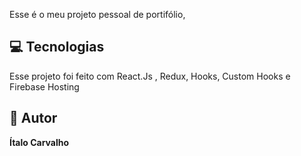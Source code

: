 Esse é o meu projeto pessoal de portifólio, 
<br>

## 💻 Tecnologias

Esse projeto foi feito com React.Js , Redux, Hooks, Custom Hooks e Firebase Hosting

## 👤 Autor

**Ítalo Carvalho**

